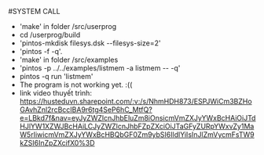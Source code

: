 #SYSTEM CALL
- 'make' in folder /src/userprog
- cd /userprog/build
- 'pintos-mkdisk filesys.dsk --filesys-size=2'
- 'pintos -f -q'.
- 'make' in folder /src/examples
- 'pintos -p ../../examples/listmem -a listmem -- -q' 
- pintos -q run 'listmem'
- The program is not working yet. :((
- link video thuyết trình: https://husteduvn.sharepoint.com/:v:/s/NhmHDH873/ESPJWiCm3BZHoGAvhZnl2rcBccIBA9r6tg4SeP6hC_MtfQ?e=LBkd7f&nav=eyJyZWZlcnJhbEluZm8iOnsicmVmZXJyYWxBcHAiOiJTdHJlYW1XZWJBcHAiLCJyZWZlcnJhbFZpZXciOiJTaGFyZURpYWxvZy1MaW5rIiwicmVmZXJyYWxBcHBQbGF0Zm9ybSI6IldlYiIsInJlZmVycmFsTW9kZSI6InZpZXcifX0%3D
